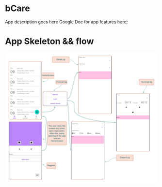 # bCare
App description goes here
Google Doc for app features here;
# App Skeleton && flow 
![App Skeleton && Flow](https://github.com/gdsc-sc/bCare/blob/main/bCare.png?raw=true)

